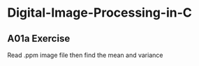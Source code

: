 # Digital-Image-Processing-in-C

## A01a Exercise
Read .ppm image file then find the mean and variance
